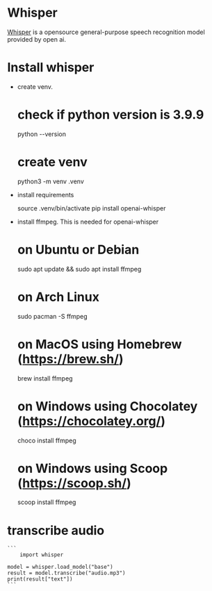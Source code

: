 # Whisper

[Whisper](https://github.com/openai/whisper) is a opensource general-purpose speech recognition model provided by open ai.


# Install whisper

* create venv.
    
    # check if python version is 3.9.9
    python --version 
    # create venv
    python3 -m venv .venv

* install requirements

    source .venv/bin/activate
    pip install openai-whisper

* install ffmpeg. This is needed for openai-whisper

    # on Ubuntu or Debian
    sudo apt update && sudo apt install ffmpeg

    # on Arch Linux
    sudo pacman -S ffmpeg

    # on MacOS using Homebrew (https://brew.sh/)
    brew install ffmpeg

    # on Windows using Chocolatey (https://chocolatey.org/)
    choco install ffmpeg

    # on Windows using Scoop (https://scoop.sh/)
    scoop install ffmpeg


# transcribe audio

    ```
        import whisper

    model = whisper.load_model("base")
    result = model.transcribe("audio.mp3")
    print(result["text"])
    ``` 